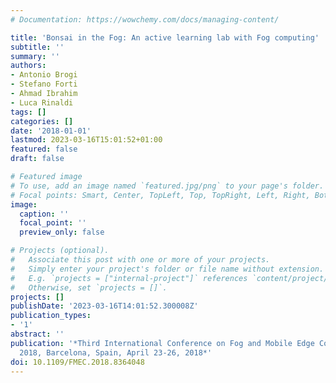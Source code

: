 ```yaml
---
# Documentation: https://wowchemy.com/docs/managing-content/

title: 'Bonsai in the Fog: An active learning lab with Fog computing'
subtitle: ''
summary: ''
authors:
- Antonio Brogi
- Stefano Forti
- Ahmad Ibrahim
- Luca Rinaldi
tags: []
categories: []
date: '2018-01-01'
lastmod: 2023-03-16T15:01:52+01:00
featured: false
draft: false

# Featured image
# To use, add an image named `featured.jpg/png` to your page's folder.
# Focal points: Smart, Center, TopLeft, Top, TopRight, Left, Right, BottomLeft, Bottom, BottomRight.
image:
  caption: ''
  focal_point: ''
  preview_only: false

# Projects (optional).
#   Associate this post with one or more of your projects.
#   Simply enter your project's folder or file name without extension.
#   E.g. `projects = ["internal-project"]` references `content/project/deep-learning/index.md`.
#   Otherwise, set `projects = []`.
projects: []
publishDate: '2023-03-16T14:01:52.300008Z'
publication_types:
- '1'
abstract: ''
publication: '*Third International Conference on Fog and Mobile Edge Computing, FMEC
  2018, Barcelona, Spain, April 23-26, 2018*'
doi: 10.1109/FMEC.2018.8364048
---
```

